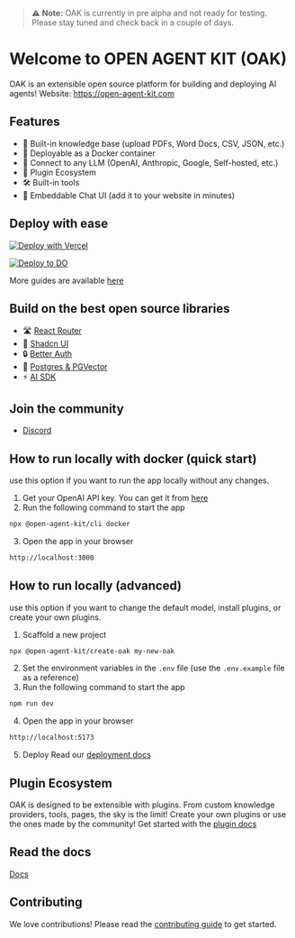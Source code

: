> ⚠️ **Note:** OAK is currently in pre alpha and not ready for testing. Please stay tuned and check back in a couple of days.

# Welcome to OPEN AGENT KIT (OAK)

OAK is an extensible open source platform for building and deploying AI agents!
Website: https://open-agent-kit.com

## Features

- 🧠 Built-in knowledge base (upload PDFs, Word Docs, CSV, JSON, etc.)
- 🐳 Deployable as a Docker container
- 🤖 Connect to any LLM (OpenAI, Anthropic, Google, Self-hosted, etc.)
- 🔌 Plugin Ecosystem
- 🛠️ Built-in tools
- 💬 Embeddable Chat UI (add it to your website in minutes)

## Deploy with ease

[![Deploy with Vercel](https://vercel.com/button)](https://vercel.com/new/clone?repository-url=https%3A%2F%2Fgithub.com%2Fbyarcnine%2Fopen-agent-kit&env=APP_SECRET,OPENAI_API_KEY,SMTP_HOST,SMTP_PORT,SMTP_USER,SMTP_PASSWORD&envDescription=You%20can%20generate%20the%20secret%20with%20this%20link.&envLink=https%3A%2F%2Fdocs.open-agent-kit.com%2Fenvironment-variables&project-name=open-agent-kit&repository-name=open-agent-kit&integration-ids=oac_3sK3gnG06emjIEVL09jjntDD)

[![Deploy to DO](https://www.deploytodo.com/do-btn-blue.svg)](https://cloud.digitalocean.com/apps/new?repo=https://github.com/byarcnine/open-agent-kit/tree/main)

More guides are available [here](https://docs.open-agent-kit.com/guides/deployment)

## Build on the best open source libraries

- 🛣️ [React Router](https://reactrouter.com/)
- 🎨 [Shadcn UI](https://ui.shadcn.com/)
- 🔒 [Better Auth](https://github.com/better-auth/better-auth)
- 🐘 [Postgres & PGVector](https://www.postgresql.org/)
- ⚡ [AI SDK](https://github.com/vercel/ai)

## Join the community

- [Discord](https://discord.gg/ajFMK9fcYw)

## How to run locally with docker (quick start)

use this option if you want to run the app locally without any changes.

1. Get your OpenAI API key. You can get it from [here](https://platform.openai.com/api-keys)
2. Run the following command to start the app

```bash
npx @open-agent-kit/cli docker
```

3. Open the app in your browser

```bash
http://localhost:3000
```

## How to run locally (advanced)

use this option if you want to change the default model, install plugins, or create your own plugins.

1. Scaffold a new project

```bash
npx @open-agent-kit/create-oak my-new-oak
```

2. Set the environment variables in the `.env` file (use the `.env.example` file as a reference)
3. Run the following command to start the app

```bash
npm run dev
```

4. Open the app in your browser

```bash
http://localhost:5173
```

5. Deploy
   Read our [deployment docs](https://docs.open-agent-kit.com/guides/deployment)

## Plugin Ecosystem

OAK is designed to be extensible with plugins. From custom knowledge providers, tools, pages, the sky is the limit!
Create your own plugins or use the ones made by the community!
Get started with the [plugin docs](https://docs.open-agent-kit.com/plugins/introduction)

## Read the docs

[Docs](https://docs.open-agent-kit.com)

## Contributing

We love contributions! Please read the [contributing guide](CONTRIBUTING.md) to get started.
